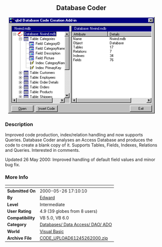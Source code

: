 ﻿<div align="center">

## Database Coder

<img src="PIC200052007275793.gif">
</div>

### Description

Improved code production, index/relation handling and now supports Queries. Database Coder analyses an Access Database and produces the code to create a blank copy of it. Supports Tables, Fields, Indexes, Relations and Queries. Interested in comments.

Updated 26 May 2000: Improved handling of default field values and minor bug fix.
 
### More Info
 


<span>             |<span>
---                |---
**Submitted On**   |2000-05-26 17:10:10
**By**             |[Edward](https://github.com/Planet-Source-Code/PSCIndex/blob/master/ByAuthor/edward.md)
**Level**          |Intermediate
**User Rating**    |4.9 (39 globes from 8 users)
**Compatibility**  |VB 5\.0, VB 6\.0
**Category**       |[Databases/ Data Access/ DAO/ ADO](https://github.com/Planet-Source-Code/PSCIndex/blob/master/ByCategory/databases-data-access-dao-ado__1-6.md)
**World**          |[Visual Basic](https://github.com/Planet-Source-Code/PSCIndex/blob/master/ByWorld/visual-basic.md)
**Archive File**   |[CODE\_UPLOAD61245262000\.zip](https://github.com/Planet-Source-Code/edward-database-coder__1-8210/archive/master.zip)








